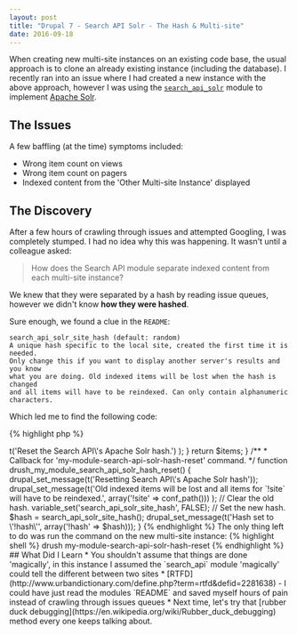 ```yaml
---
layout: post
title: "Drupal 7 - Search API Solr - The Hash & Multi-site"
date: 2016-09-18
---
```

When creating new multi-site instances on an existing code base, the
usual approach is to clone an already existing instance (including 
the database). I recently ran into an issue where I had created a new
instance with the above approach, however I was using the [`search_api_solr`](https://www.drupal.org/project/search_api_solr)
module to implement [Apache Solr](https://lucene.apache.org/solr/). 

## The Issues

A few baffling (at the time) symptoms included:

* Wrong item count on views
* Wrong item count on pagers
* Indexed content from the 'Other Multi-site Instance' displayed

## The Discovery

After a few hours of crawling through issues and attempted Googling, I
was completely stumped. I had no idea why this was happening. It wasn't
until a colleague asked:

> How does the Search API module separate indexed content from each
> multi-site instance?

We knew that they were separated by a hash by reading issue queues,
however we didn't know <strong>how they were hashed</strong>.

Sure enough, we found a clue in the `README`:

```
search_api_solr_site_hash (default: random)
A unique hash specific to the local site, created the first time it is needed.
Only change this if you want to display another server's results and you know
what you are doing. Old indexed items will be lost when the hash is changed
and all items will have to be reindexed. Can only contain alphanumeric
characters.
```

Which led me to find the following code:

{% highlight php %}
<?php

/**
 * Returns a unique hash for the current site.
 *
 * This is used to identify Solr documents from different sites within a single
 * Solr server.
 *
 * @return string
 *   A unique site hash, containing only alphanumeric characters.
 */
function search_api_solr_site_hash() {
  // Copied from apachesolr_site_hash().
  if (!($hash = variable_get('search_api_solr_site_hash', FALSE))) {
    global $base_url;
    $hash = substr(base_convert(sha1(uniqid($base_url, TRUE)), 16, 36), 0, 6);
    variable_set('search_api_solr_site_hash', $hash);
  }
  return $hash;
}
{% endhighlight %}

This meant that when the multi-site's database was cloned, the
`search_api_solr_site_hash` variable was cloned with it. The problem was
that when a new site is created, the hash is not recreated, the same one
was used. So now both multi-site instances shared the same index.

## The Fix

The fix was fairly simple, we just needed to recreate the hash. This
was implemented by a [`drush`](http://www.drush.org/en/master/) command:

{% highlight php %}
<?php

/**
 * Implements hook_drush_command().
 */
function my_module_drush_command() {
  if (function_exists('search_api_solr_site_hash')) {
    $items['my-module-search-api-solr-hash-reset'] = array(
      'description' => t('Reset the Search API\'s Apache Solr hash.')
    );
  }
  return $items;
}

/**
 * Callback for 'my-module-search-api-solr-hash-reset' command.
 */
function drush_my_module_search_api_solr_hash_reset() {
  drupal_set_message(t('Resetting Search API\'s Apache Solr hash'));
  drupal_set_message(t('Old indexed items will be lost and all items for `!site` will have to be reindexed.',
    array('!site' => conf_path()))
  );
  // Clear the old hash.
  variable_set('search_api_solr_site_hash', FALSE);
  // Set the new hash.
  $hash = search_api_solr_site_hash();
  drupal_set_message(t('Hash set to \'!hash\'', array('!hash' => $hash)));
}
{% endhighlight %}

The only thing left to do was run the command on the new multi-site
instance:

{% highlight shell %}
drush my-module-search-api-solr-hash-reset
{% endhighlight %}

## What Did I Learn

* You shouldn't assume that things are done 'magically', in this instance
I assumed the `search_api` module 'magically' could tell the different
between two sites
* [RTFD](http://www.urbandictionary.com/define.php?term=rtfd&defid=2281638) -
I could have just read the modules `README` and saved myself hours of
pain instead of crawling through issues queues
* Next time, let's try that [rubber duck debugging](https://en.wikipedia.org/wiki/Rubber_duck_debugging)
method every one keeps talking about.
